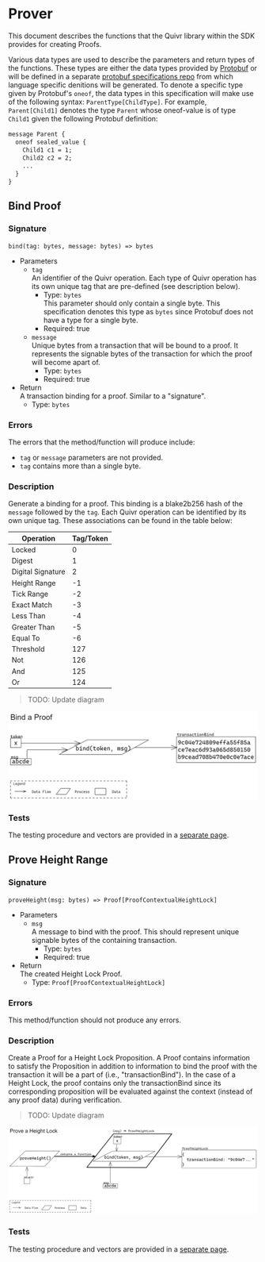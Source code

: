 # Prover

This document describes the functions that the Quivr library within the SDK provides for creating Proofs. 

Various data types are used to describe the parameters and return types of the functions. These types are either the data types provided by [Protobuf](https://developers.google.com/protocol-buffers/docs/proto3) or will be defined in a separate [protobuf specifications repo](https://github.com/Topl/protobuf-specs/) from which language specific denitions will be generated. To denote a specific type given by Protobuf's `oneof`, the data types in this specification will make use of the following syntax: `ParentType[ChildType]`. For example, `Parent[Child1]` denotes the type `Parent` whose oneof-value is of type `Child1` given the following Protobuf definition:

```
message Parent {
  oneof sealed_value {
    Child1 c1 = 1;
    Child2 c2 = 2;
    ...
  }
}
```

## Bind Proof

### Signature

```
bind(tag: bytes, message: bytes) => bytes 
```

* Parameters
  * `tag`  
  An identifier of the Quivr operation. Each type of Quivr operation has its own unique tag that are pre-defined (see description below).
    * Type: `bytes`  
    This parameter should only contain a single byte. This specification denotes this type as `bytes` since Protobuf does not have a type for a single byte.
    * Required: true
  * `message`  
  Unique bytes from a transaction that will be bound to a proof. It represents the signable bytes of the transaction for which the proof will become apart of.
    * Type: `bytes`
    * Required: true
* Return  
A transaction binding for a proof. Similar to a "signature".
  * Type: `bytes`

### Errors

The errors that the method/function will produce include:

* `tag` or `message` parameters are not provided.
* `tag` contains more than a single byte.

### Description

Generate a binding for a proof. This binding is a blake2b256 hash of the `message` followed by the `tag`. Each Quivr operation can be identified by its own unique tag. These associations can be found in the table below:

| **Operation**     | **Tag/Token** |
|-------------------|---------------|
| Locked            | 0             |
| Digest            | 1             |
| Digital Signature | 2             |
| Height Range      | -1            |
| Tick Range        | -2            |
| Exact Match       | -3            |
| Less Than         | -4            |
| Greater Than      | -5            |
| Equal To          | -6            |
| Threshold         | 127           |
| Not               | 126           |
| And               | 125           |
| Or                | 124           |


> TODO: Update diagram

![diagram](./assets/Prover_bind.png)

### Tests

The testing procedure and vectors are provided in a [separate page](ProverTests.md#bind-proof-tests).

## Prove Height Range

### Signature

```
proveHeight(msg: bytes) => Proof[ProofContextualHeightLock]
```

* Parameters
  * `msg`  
  A message to bind with the proof. This should represent unique signable bytes of the containing transaction.
    * Type: `bytes`
    * Required: true
* Return  
The created Height Lock Proof.
  * Type: `Proof[ProofContextualHeightLock]`

### Errors

This method/function should not produce any errors.

### Description

Create a Proof for a Height Lock Proposition. A Proof contains information to satisfy the Proposition in addition to information to bind the proof with the transaction it will be a part of (i.e., "transactionBind"). In the case of a Height Lock, the proof contains only the transactionBind since its corresponding proposition will be evaluated against the context (instead of any proof data) during verification.

> TODO: Update diagram

![diagram](./assets/Prover_proveHeight.png)

### Tests

The testing procedure and vectors are provided in a [separate page](ProverTests.md#prove-height-range-tests).
